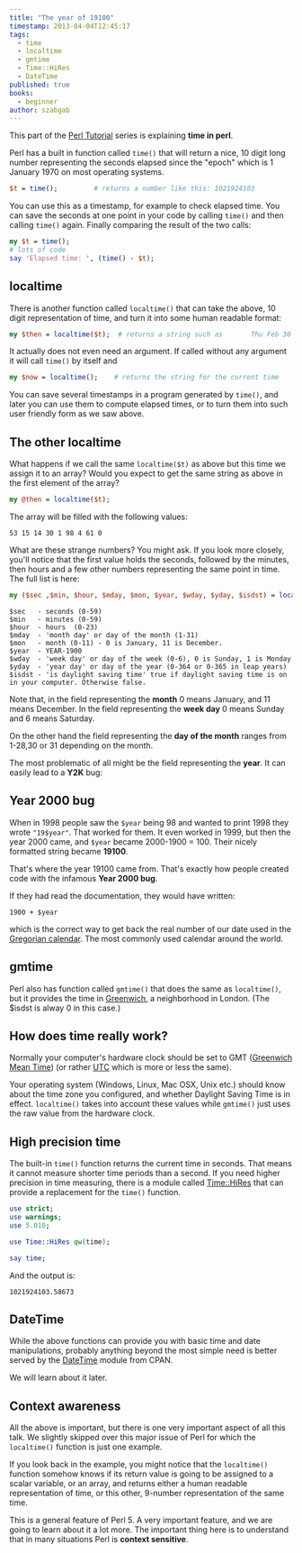 ```yaml
---
title: "The year of 19100"
timestamp: 2013-04-04T12:45:17
tags:
  - time
  - localtime
  - gmtime
  - Time::HiRes
  - DateTime
published: true
books:
  - beginner
author: szabgab
---
```



This part of the [Perl Tutorial](/perl-tutorial) series is explaining **time in perl**.

Perl has a built in function called `time()` that will return a nice, 10 digit
long number representing the seconds elapsed since the "epoch" which is
1 January 1970 on most operating systems.


```perl
$t = time();         # returns a number like this: 1021924103
```

You can use this as a timestamp, for example to check elapsed time.
You can save the seconds at one point in your code by calling `time()`
and then calling `time()` again.
Finally comparing the result of the two calls:

```perl
my $t = time();
# lots of code
say 'Elapsed time: ', (time() - $t);
```

## localtime

There is another function called `localtime()` that can take
the above, 10 digit representation of time, and turn it into some human readable format:

```perl
my $then = localtime($t);  # returns a string such as       Thu Feb 30 14:15:53 1998
```

It actually does not even need an argument. If called without any argument it will
call `time()` by itself and

```perl
my $now = localtime();    # returns the string for the current time
```

You can save several timestamps in a program generated by `time()`, and later you
can use them to compute elapsed times, or to turn them into such user friendly form as
we saw above.

## The other localtime

What happens if we call the same `localtime($t)` as above but this time we
assign it to an array? Would you expect to get the same string as above in the first
element of the array?

```perl
my @then = localtime($t);
```

The array will be filled with the following values:

```
53 15 14 30 1 98 4 61 0
```

What are these strange numbers? You might ask. If you look more closely, you'll notice that
the first value holds the seconds, followed by the minutes, then hours and a few other numbers
representing the same point in time. The full list is here:

```perl
my ($sec ,$min, $hour, $mday, $mon, $year, $wday, $yday, $isdst) = localtime(time);
```
```
$sec   - seconds (0-59)
$min   - minutes (0-59)
$hour  - hours  (0-23)
$mday  - 'month day' or day of the month (1-31)
$mon   - month (0-11) - 0 is January, 11 is December.
$year  - YEAR-1900
$wday  - 'week day' or day of the week (0-6), 0 is Sunday, 1 is Monday
$yday  - 'year day' or day of the year (0-364 or 0-365 in leap years)
$isdst - 'is daylight saving time' true if daylight saving time is on in your computer. Otherwise false.
```

Note that, in the field representing the **month** 0 means January, and 11 means December.
In the field representing the **week day** 0 means Sunday and 6 means Saturday.

On the other hand the field representing the **day of the month** ranges from 1-28,30 or 31 depending on the month.

The most problematic of all might be the field representing the **year**. It can easily lead to a **Y2K** bug:

## Year 2000 bug

When in 1998 people saw the `$year` being 98 and wanted to print 1998 they wrote
`"19$year"`. That worked for them. It even worked in 1999, but then the year 2000 came,
and `$year` became 2000-1900 = 100. Their nicely formatted string became **19100**.

That's where the year 19100 came from. That's exactly how people created code with the infamous
**Year 2000 bug**.

If they had read the documentation, they would have written:

```
1900 + $year
```

which is the correct way to get back the real number of our date used in the
[Gregorian calendar](http://en.wikipedia.org/wiki/Gregorian_calendar).
The most commonly used calendar around the world.

## gmtime

Perl also has function called `gmtime()` that does the same as `localtime()`,
but it provides the time in [Greenwich](http://en.wikipedia.org/wiki/Greenwich),
a neighborhood in London.  (The $isdst is alway 0 in this case.)

## How does time really work?

Normally your computer's hardware clock should be set to GMT
([Greenwich Mean Time](http://en.wikipedia.org/wiki/GMT))
(or rather [UTC](http://en.wikipedia.org/wiki/Coordinated_Universal_Time) which is more or less the same).

Your operating system (Windows, Linux, Mac OSX, Unix etc.) should know about the time zone
you configured, and whether Daylight Saving Time is in effect. `localtime()` takes into account
these values while `gmtime()` just uses the raw value from the hardware clock.

## High precision time

The built-in `time()` function returns the current time in seconds. That means it cannot
measure shorter time periods than a second. If you need higher precision in time measuring, there
is a module called [Time::HiRes](https://metacpan.org/pod/Time::HiRes) that can provide
a replacement for the `time()` function.

```perl
use strict;
use warnings;
use 5.010;

use Time::HiRes qw(time);

say time;
```

And the output is:

```
1021924103.58673
```

## DateTime

While the above functions can provide you with basic time and date manipulations, probably
anything beyond the most simple need is better served by the [DateTime](https://metacpan.org/pod/DateTime) module from CPAN.

We will learn about it later.

## Context awareness

All the above is important, but there is one very important aspect of all this talk.
We slightly skipped over this major issue of Perl for which the `localtime()` function
is just one example.

If you look back in the example, you might notice that the `localtime()` function somehow knows if its return value
is going to be assigned to a scalar variable, or an array,
and returns either a human readable representation of time, or this other, 9-number representation of the same time.

This is a general feature of Perl 5. A very important feature, and we are going to learn about it a lot
more. The important thing here is to understand that in many situations Perl is **context sensitive**.



